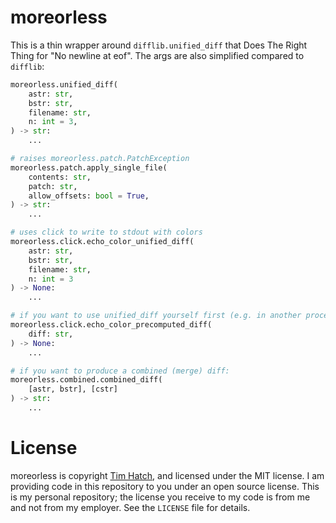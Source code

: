 # moreorless

This is a thin wrapper around `difflib.unified_diff` that Does The Right Thing
for "No newline at eof".  The args are also simplified compared to `difflib`:

```py
moreorless.unified_diff(
    astr: str,
    bstr: str,
    filename: str,
    n: int = 3,
) -> str:
    ...

# raises moreorless.patch.PatchException
moreorless.patch.apply_single_file(
    contents: str,
    patch: str,
    allow_offsets: bool = True,
) -> str:
    ...

# uses click to write to stdout with colors
moreorless.click.echo_color_unified_diff(
    astr: str,
    bstr: str,
    filename: str,
    n: int = 3
) -> None:
    ...

# if you want to use unified_diff yourself first (e.g. in another process)
moreorless.click.echo_color_precomputed_diff(
    diff: str,
) -> None:
    ...

# if you want to produce a combined (merge) diff:
moreorless.combined.combined_diff(
    [astr, bstr], [cstr]
) -> str:
    ...
```

# License

moreorless is copyright [Tim Hatch](http://timhatch.com/), and licensed under
the MIT license.  I am providing code in this repository to you under an open
source license.  This is my personal repository; the license you receive to
my code is from me and not from my employer. See the `LICENSE` file for details.
